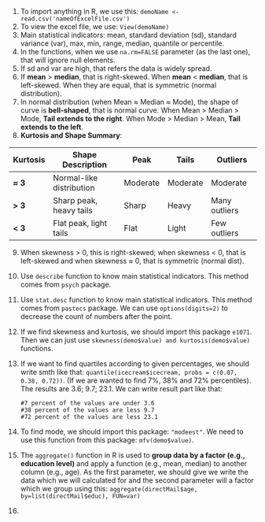 1) To import anything in R, we use this: `demoName <- read.csv('nameOfExcelFile.csv')`
2) To view the excel file, we use: `View(demoName)`
3) Main statistical indicators: mean, standard deviation (sd), standard variance (var), max, min, range, median, quantile or percentile.
4) In the functions, when we use `na.rm=FALSE` parameter (as the last one), that will ignore null elements.
5) If sd and var are high, that refers the data is widely spread.
6) If **mean** > **median**, that is right-skewed. When **mean** < **median**, that is left-skewed. When they are equal, that is symmetric (normal distribution).
7) In normal distribution (when Mean ≈ Median ≈ Mode), the shape of curve is **bell-shaped**, that is normal curve. When Mean > Median > Mode, **Tail extends to the right**. 
	When Mode > Median > Mean, **Tail extends to the left**.
8)  **Kurtosis and Shape Summary**:

| **Kurtosis** | **Shape Description**    | **Peak** | **Tails** | **Outliers**  |
| ------------ | ------------------------ | -------- | --------- | ------------- |
| **≈ 3**      | Normal-like distribution | Moderate | Moderate  | Moderate      |
| **> 3**      | Sharp peak, heavy tails  | Sharp    | Heavy     | Many outliers |
| **< 3**      | Flat peak, light tails   | Flat     | Light     | Few outliers  |
9) When skewness > 0, this is right-skewed; when skewness < 0, that is left-skewed and when skewness ≈ 0, that is symmetric (normal dist).
10) Use `describe` function to know main statistical indicators. This method comes from `psych` package.
11) Use `stat.desc` function to know main statistical indicators. This method comes from `pastecs` package. We can use `options(digits=2)` to decrease the count of numbers after the point.
12) If we find skewness and kurtosis, we should import this package `e1071`. Then we can just use `skewness(demo$value) and kurtosis(demo$value)` functions.
13) If we want to find quartiles according to given percentages, we should write smth like that: `quantile(icecream$icecream, probs = c(0.07, 0.38, 0.72))`. (If we are wanted to find 7%, 38% and 72% percentiles). The results are 3.6; 9.7; 23.1. We can write result part like that:

		#7 percent of the values are under 3.6
		#38 percent of the values are less 9.7
		#72 percent of the values are less 23.1
		

14) To find mode, we should import this package: `"modeest"`. We need to use this function from this package: `mfv(demo$value)`.
15) The `aggregate()` function in R is used to **group data by a factor (e.g., education level)** and apply a function (e.g., mean, median) to another column (e.g., age). As the first parameter, we should give we write the data which we will calculated for and the second parameter will a factor which we group using this: 
	`aggregate(directMail$age, by=list(directMail$educ), FUN=var)`
16) 